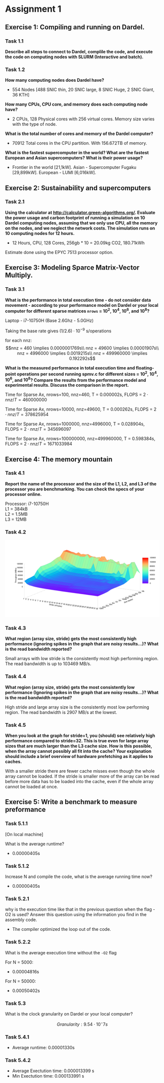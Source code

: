 # Assignment 1

## Exercise 1: Compiling and running on Dardel. 

### Task 1.1
**Describe all steps to connect to Dardel, complile the code, and execute the 
code on computing nodes with SLURM (Interactive and batch).**

### Task 1.2

**How many computing nodes does Dardel have?**
- 554 Nodes [488 SNIC thin, 20 SNIC large, 8 SNIC Huge, 2 SNIC Giant, 36 KTH]

**How many CPUs, CPU core, and memory does each computing node have?**
- 2 CPUs, 128 Physical cores with 256 virtual cores. Memory size varies with the type of node.

**What is the total number of cores and memory of the Dardel computer?**
- 70912 Total cores in the CPU partition. With 156.672TB of memory.  

**What is the fastest supercomputer in the world? What are the fastest European and Asian supercomputers? What is their power usage?**
- Frontier in the world [21,1kW]. Asian - Supercomputer Fugaku [29,899kW]. European - LUMI [6,016kW].  

## Exercise 2: Sustainability and supercomputers

### Task 2.1
**Using the calculator at http://calculator.green-algorithms.org/. Evaluate the 
power usage and carbon footprint of running a simulation on 10 Dardel computing 
nodes, assuming that we only use CPU, all the memory on the nodes, and we 
neglect the network costs. The simulation runs on 10 computing nodes for 
12 hours.**

- 12 Hours, CPU, 128 Cores, 256gb * 10 =  20.09kg CO2, 180.71kWh

Estimate done using the EPYC 7513 processor option. 

## Exercise 3: Modeling Sparce Matrix-Vector Multiply. 

### Task 3.1
**What is the performance in total execution time - do not consider data movement - according to your performance model on Dardel or your local computer for different sparse matrices `nrows` = $10^2$, $10^4$, $10^6$, and $10^8$?**

Laptop - i7-10750H (Base 2.6Ghz - 5.0GHz)

Taking the base rate gives $(1/2.6) \cdot 10^{-9}$ s/operations

for each nnz:
    $$nnz = 460 \implies 0.0000001769s\\
    nnz = 49600 \implies 0.00001907s\\
    nnz = 4996000 \implies 0.0019215s\\
    nnz = 499960000 \implies 0.192292s$$


**What is the measured performance in total execution time and floating-point operations per second running spmv.c for different sizes = $10^2$, $10^4$, $10^6$, and $10^8$? Compare the results from the performance model and experimental results. Discuss the comparison in the report.**

Time for Sparse Ax, nrows=100, nnz=460, T = 0.000002s, FLOPS = $2 \cdot nnz / T = 460000000$
 
Time for Sparse Ax, nrows=10000, nnz=49600, T = 0.000262s, FLOPS = $2 \cdot nnz / T = 378625954$

Time for Sparse Ax, nrows=1000000, nnz=4996000, T = 0.028904s, FLOPS = $2 \cdot nnz / T = 345696097$

Time for Sparse Ax, nrows=100000000, nnz=499960000, T = 0.598384s, FLOPS = $2 \cdot nnz / T = 1671033984$

## Exercise 4: The memory mountain

### Task 4.1 
**Report the name of the processor and the size of the L1, L2, and L3 of the processor you are benchmarking. You can check the specs of your processor online.**

Processor: i7-10750H \
L1 = 384kB \
L2 = 1.5MB  
L3 = 12MB  

### Task 4.2

![Memory Mountain](./memory_mountain.png)

### Task 4.3
**What region (array size, stride) gets the most consistently high performance (ignoring spikes in the graph that are noisy results...)? What is the read bandwidth reported?**

Small arrays with low stride is the consistently most high performing region. The read bandwidth is up to 103469 MB/s.


### Task 4.4
**What region (array size, stride) gets the most consistently low performance (Ignoring spikes in the graph that are noisy results...)? What is the read bandwidth reported?**

High stride and large array size is the consistently most low performing region. The read bandwidth is 2907 MB/s at the lowest.

### Task 4.5
**When you look at the graph for stride=1, you (should) see relatively high performance compared to stride=32. This is true even for large array sizes that are much larger than the L3 cache size. How is this possible, when the array cannot possibly all fit into the cache? Your explanation should include a brief overview of hardware prefetching as it applies to caches.**

With a smaller stride there are fewer cache misses even though the whole array cannot  be loaded. If the stride is smaller more of the array can be read before more data has to be loaded into the cache, even if the whole array cannot be loaded at once.


## Exercise 5: Write a benchmark to measure preformance
### Task 5.1.1
[On local machine]

What is the average runtime? 
- 0.00000405s

### Task 5.1.2
Increase N and compile the code, what is the average running time now? 
- 0.00000405s

### Task 5.2.1
why is the execution time like that in the previous question when the flag -O2 
is used? Answer this question using the information you find in the assembly code.

- The compiler optimized the loop out of the code. 

### Task 5.2.2
What is the average execution time without the `-O2` flag

For N = 5000:
- 0.00004816s 

For N = 50000: 
- 0.00050402s

### Task 5.3
What is the clock granularity on Dardel or your local computer?

$$ Granularity: 9.54 \cdot 10^-7s $$


### Task 5.4.1
- Average runtime: 0.00001330s

### Task 5.4.2
- Average Exectution time: 0.000013399 s
- Min Exectution time: 0.000133991 s



